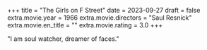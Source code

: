 +++
title = "The Girls on F Street"
date = 2023-09-27
draft = false
extra.movie.year = 1966
extra.movie.directors = "Saul Resnick"
extra.movie.en_title = ""
extra.movie.rating = 3.0
+++

"I am soul watcher, dreamer of faces."<!-- more -->